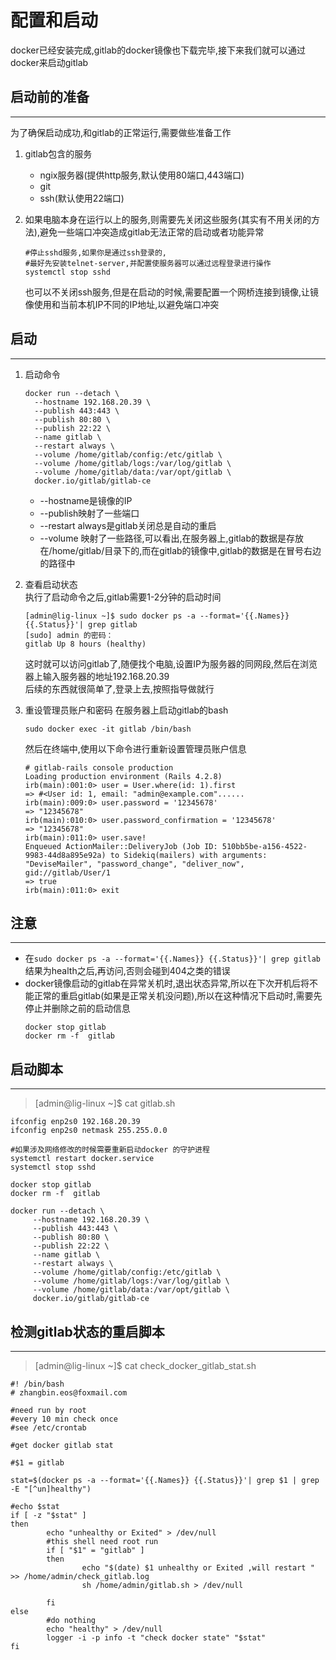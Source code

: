 # 配置和启动

docker已经安装完成,gitlab的docker镜像也下载完毕,接下来我们就可以通过docker来启动gitlab

## 启动前的准备
---
为了确保启动成功,和gitlab的正常运行,需要做些准备工作

1. gitlab包含的服务

   * ngix服务器\(提供http服务,默认使用80端口,443端口\)
   * git
   * ssh\(默认使用22端口\)

2. 如果电脑本身在运行以上的服务,则需要先关闭这些服务\(其实有不用关闭的方法\),避免一些端口冲突造成gitlab无法正常的启动或者功能异常

   ```
   #停止sshd服务,如果你是通过ssh登录的,
   #最好先安装telnet-server,并配置使服务器可以通过远程登录进行操作
   systemctl stop sshd
   ```

   也可以不关闭ssh服务,但是在启动的时候,需要配置一个网桥连接到镜像,让镜像使用和当前本机IP不同的IP地址,以避免端口冲突

## 启动
---
1. 启动命令

   ```
   docker run --detach \
     --hostname 192.168.20.39 \
     --publish 443:443 \
     --publish 80:80 \
     --publish 22:22 \
     --name gitlab \
     --restart always \
     --volume /home/gitlab/config:/etc/gitlab \
     --volume /home/gitlab/logs:/var/log/gitlab \
     --volume /home/gitlab/data:/var/opt/gitlab \
     docker.io/gitlab/gitlab-ce
   ```

   * --hostname是镜像的IP
   * --publish映射了一些端口
   * --restart always是gitlab关闭总是自动的重启
   * --volume 映射了一些路径,可以看出,在服务器上,gitlab的数据是存放在/home/gitlab/目录下的,而在gitlab的镜像中,gitlab的数据是在冒号右边的路径中

2. 查看启动状态  
   执行了启动命令之后,gitlab需要1-2分钟的启动时间

   ```
   [admin@lig-linux ~]$ sudo docker ps -a --format='{{.Names}} {{.Status}}'| grep gitlab
   [sudo] admin 的密码：
   gitlab Up 8 hours (healthy)
   ```

   这时就可以访问gitlab了,随便找个电脑,设置IP为服务器的同网段,然后在浏览器上输入服务器的地址192.168.20.39  
   后续的东西就很简单了,登录上去,按照指导做就行

3. 重设管理员账户和密码
   在服务器上启动gitlab的bash
   ```
   sudo docker exec -it gitlab /bin/bash
   ```

   然后在终端中,使用以下命令进行重新设置管理员账户信息
   ```
   # gitlab-rails console production
   Loading production environment (Rails 4.2.8)
   irb(main):001:0> user = User.where(id: 1).first
   => #<User id: 1, email: "admin@example.com"......
   irb(main):009:0> user.password = '12345678'
   => "12345678"
   irb(main):010:0> user.password_confirmation = '12345678'
   => "12345678"
   irb(main):011:0> user.save!
   Enqueued ActionMailer::DeliveryJob (Job ID: 510bb5be-a156-4522-9983-44d8a895e92a) to Sidekiq(mailers) with arguments: "DeviseMailer", "password_change", "deliver_now", gid://gitlab/User/1
   => true
   irb(main):011:0> exit
   ```

## 注意
---
* 在`sudo docker ps -a --format='{{.Names}} {{.Status}}'| grep gitlab`结果为health之后,再访问,否则会碰到404之类的错误
* docker镜像启动的gitlab在异常关机时,退出状态异常,所以在下次开机后将不能正常的重启gitlab\(如果是正常关机没问题\),所以在这种情况下启动时,需要先停止并删除之前的启动信息
  ```
  docker stop gitlab
  docker rm -f  gitlab
  ```

## 启动脚本
---
> \[admin@lig-linux ~\]$ cat gitlab.sh

```
ifconfig enp2s0 192.168.20.39
ifconfig enp2s0 netmask 255.255.0.0

#如果涉及网络修改的时候需要重新启动docker 的守护进程
systemctl restart docker.service 
systemctl stop sshd 

docker stop gitlab
docker rm -f  gitlab

docker run --detach \
     --hostname 192.168.20.39 \
     --publish 443:443 \
     --publish 80:80 \
     --publish 22:22 \
     --name gitlab \
     --restart always \
     --volume /home/gitlab/config:/etc/gitlab \
     --volume /home/gitlab/logs:/var/log/gitlab \
     --volume /home/gitlab/data:/var/opt/gitlab \
     docker.io/gitlab/gitlab-ce
```

## 检测gitlab状态的重启脚本
---
> \[admin@lig-linux ~\]$ cat check\_docker\_gitlab\_stat.sh

```
#! /bin/bash
# zhangbin.eos@foxmail.com

#need run by root
#every 10 min check once
#see /etc/crontab 

#get docker gitlab stat

#$1 = gitlab

stat=$(docker ps -a --format='{{.Names}} {{.Status}}'| grep $1 | grep -E "[^un]healthy")

#echo $stat
if [ -z "$stat" ] 
then
        echo "unhealthy or Exited" > /dev/null
        #this shell need root run 
        if [ "$1" = "gitlab" ]
        then
                echo "$(date) $1 unhealthy or Exited ,will restart " >> /home/admin/check_gitlab.log
                sh /home/admin/gitlab.sh > /dev/null

        fi
else 
        #do nothing
        echo "healthy" > /dev/null
        logger -i -p info -t "check docker state" "$stat"
fi
```



